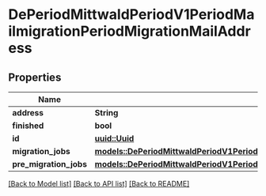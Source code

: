 # DePeriodMittwaldPeriodV1PeriodMailmigrationPeriodMigrationMailAddress

## Properties

Name | Type | Description | Notes
------------ | ------------- | ------------- | -------------
**address** | **String** |  | 
**finished** | **bool** |  | 
**id** | [**uuid::Uuid**](uuid::Uuid.md) |  | 
**migration_jobs** | [**models::DePeriodMittwaldPeriodV1PeriodMailmigrationPeriodMigrationMailAddressMigrationJob**](de.mittwald.v1.mailmigration.MigrationMailAddressMigrationJob.md) |  | 
**pre_migration_jobs** | [**models::DePeriodMittwaldPeriodV1PeriodMailmigrationPeriodMigrationMailAddressPreMigrationJob**](de.mittwald.v1.mailmigration.MigrationMailAddressPreMigrationJob.md) |  | 

[[Back to Model list]](../README.md#documentation-for-models) [[Back to API list]](../README.md#documentation-for-api-endpoints) [[Back to README]](../README.md)


